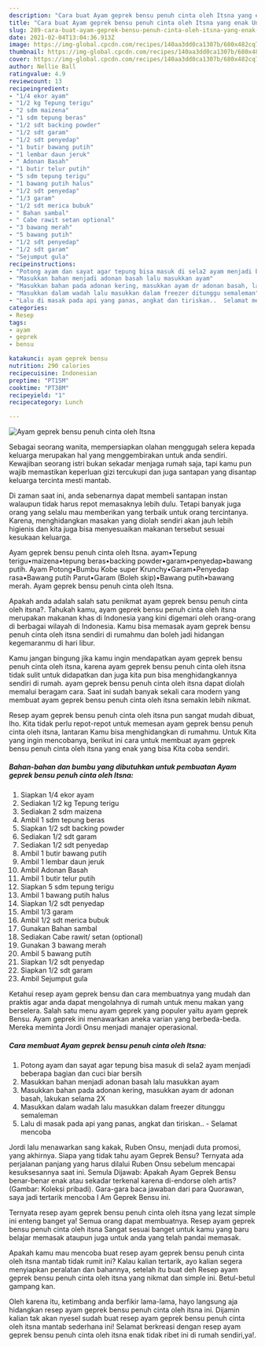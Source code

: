 ```yaml
---
description: "Cara buat Ayam geprek bensu penuh cinta oleh Itsna yang enak Untuk Jualan"
title: "Cara buat Ayam geprek bensu penuh cinta oleh Itsna yang enak Untuk Jualan"
slug: 289-cara-buat-ayam-geprek-bensu-penuh-cinta-oleh-itsna-yang-enak-untuk-jualan
date: 2021-02-04T13:04:36.913Z
image: https://img-global.cpcdn.com/recipes/140aa3dd0ca1307b/680x482cq70/ayam-geprek-bensu-penuh-cinta-oleh-itsna-foto-resep-utama.jpg
thumbnail: https://img-global.cpcdn.com/recipes/140aa3dd0ca1307b/680x482cq70/ayam-geprek-bensu-penuh-cinta-oleh-itsna-foto-resep-utama.jpg
cover: https://img-global.cpcdn.com/recipes/140aa3dd0ca1307b/680x482cq70/ayam-geprek-bensu-penuh-cinta-oleh-itsna-foto-resep-utama.jpg
author: Nellie Ball
ratingvalue: 4.9
reviewcount: 13
recipeingredient:
- "1/4 ekor ayam"
- "1/2 kg Tepung terigu"
- "2 sdm maizena"
- "1 sdm tepung beras"
- "1/2 sdt backing powder"
- "1/2 sdt garam"
- "1/2 sdt penyedap"
- "1 butir bawang putih"
- "1 lembar daun jeruk"
- " Adonan Basah"
- "1 butir telur putih"
- "5 sdm tepung terigu"
- "1 bawang putih halus"
- "1/2 sdt penyedap"
- "1/3 garam"
- "1/2 sdt merica bubuk"
- " Bahan sambal"
- " Cabe rawit setan optional"
- "3 bawang merah"
- "5 bawang putih"
- "1/2 sdt penyedap"
- "1/2 sdt garam"
- "Sejumput gula"
recipeinstructions:
- "Potong ayam dan sayat agar tepung bisa masuk di sela2 ayam menjadi beberapa bagian dan cuci biar bersih"
- "Masukkan bahan menjadi adonan basah lalu masukkan ayam"
- "Masukkan bahan pada adonan kering, masukkan ayam dr adonan basah, lakukan selama 2X"
- "Masukkan dalam wadah lalu masukkan dalam freezer ditunggu semaleman"
- "Lalu di masak pada api yang panas, angkat dan tiriskan..  Selamat mencoba"
categories:
- Resep
tags:
- ayam
- geprek
- bensu

katakunci: ayam geprek bensu 
nutrition: 290 calories
recipecuisine: Indonesian
preptime: "PT15M"
cooktime: "PT38M"
recipeyield: "1"
recipecategory: Lunch

---
```



![Ayam geprek bensu penuh cinta oleh Itsna](https://img-global.cpcdn.com/recipes/140aa3dd0ca1307b/680x482cq70/ayam-geprek-bensu-penuh-cinta-oleh-itsna-foto-resep-utama.jpg)

Sebagai seorang wanita, mempersiapkan olahan menggugah selera kepada keluarga merupakan hal yang menggembirakan untuk anda sendiri. Kewajiban seorang istri bukan sekadar menjaga rumah saja, tapi kamu pun wajib memastikan keperluan gizi tercukupi dan juga santapan yang disantap keluarga tercinta mesti mantab.

Di zaman  saat ini, anda sebenarnya dapat membeli santapan instan walaupun tidak harus repot memasaknya lebih dulu. Tetapi banyak juga orang yang selalu mau memberikan yang terbaik untuk orang tercintanya. Karena, menghidangkan masakan yang diolah sendiri akan jauh lebih higienis dan kita juga bisa menyesuaikan makanan tersebut sesuai kesukaan keluarga. 

Ayam geprek bensu penuh cinta oleh Itsna. ayam•Tepung terigu•maizena•tepung beras•backing powder•garam•penyedap•bawang putih. Ayam Potong•Bumbu Kobe super Krunchy•Garam•Penyedap rasa•Bawang putih Parut•Garam (Boleh skip)•Bawang putih•bawang merah. Ayam geprek bensu penuh cinta oleh Itsna.

Apakah anda adalah salah satu penikmat ayam geprek bensu penuh cinta oleh itsna?. Tahukah kamu, ayam geprek bensu penuh cinta oleh itsna merupakan makanan khas di Indonesia yang kini digemari oleh orang-orang di berbagai wilayah di Indonesia. Kamu bisa memasak ayam geprek bensu penuh cinta oleh itsna sendiri di rumahmu dan boleh jadi hidangan kegemaranmu di hari libur.

Kamu jangan bingung jika kamu ingin mendapatkan ayam geprek bensu penuh cinta oleh itsna, karena ayam geprek bensu penuh cinta oleh itsna tidak sulit untuk didapatkan dan juga kita pun bisa menghidangkannya sendiri di rumah. ayam geprek bensu penuh cinta oleh itsna dapat diolah memalui beragam cara. Saat ini sudah banyak sekali cara modern yang membuat ayam geprek bensu penuh cinta oleh itsna semakin lebih nikmat.

Resep ayam geprek bensu penuh cinta oleh itsna pun sangat mudah dibuat, lho. Kita tidak perlu repot-repot untuk memesan ayam geprek bensu penuh cinta oleh itsna, lantaran Kamu bisa menghidangkan di rumahmu. Untuk Kita yang ingin mencobanya, berikut ini cara untuk membuat ayam geprek bensu penuh cinta oleh itsna yang enak yang bisa Kita coba sendiri.

<!--inarticleads1-->

##### Bahan-bahan dan bumbu yang dibutuhkan untuk pembuatan Ayam geprek bensu penuh cinta oleh Itsna:

1. Siapkan 1/4 ekor ayam
1. Sediakan 1/2 kg Tepung terigu
1. Sediakan 2 sdm maizena
1. Ambil 1 sdm tepung beras
1. Siapkan 1/2 sdt backing powder
1. Sediakan 1/2 sdt garam
1. Sediakan 1/2 sdt penyedap
1. Ambil 1 butir bawang putih
1. Ambil 1 lembar daun jeruk
1. Ambil  Adonan Basah
1. Ambil 1 butir telur putih
1. Siapkan 5 sdm tepung terigu
1. Ambil 1 bawang putih halus
1. Siapkan 1/2 sdt penyedap
1. Ambil 1/3 garam
1. Ambil 1/2 sdt merica bubuk
1. Gunakan  Bahan sambal
1. Sediakan  Cabe rawit/ setan (optional)
1. Gunakan 3 bawang merah
1. Ambil 5 bawang putih
1. Siapkan 1/2 sdt penyedap
1. Siapkan 1/2 sdt garam
1. Ambil Sejumput gula


Ketahui resep ayam geprek bensu dan cara membuatnya yang mudah dan praktis agar anda dapat mengolahnya di rumah untuk menu makan yang berselera. Salah satu menu ayam geprek yang populer yaitu ayam geprek Bensu. Ayam geprek ini menawarkan aneka varian yang berbeda-beda. Mereka meminta Jordi Onsu menjadi manajer operasional. 

<!--inarticleads2-->

##### Cara membuat Ayam geprek bensu penuh cinta oleh Itsna:

1. Potong ayam dan sayat agar tepung bisa masuk di sela2 ayam menjadi beberapa bagian dan cuci biar bersih
1. Masukkan bahan menjadi adonan basah lalu masukkan ayam
1. Masukkan bahan pada adonan kering, masukkan ayam dr adonan basah, lakukan selama 2X
1. Masukkan dalam wadah lalu masukkan dalam freezer ditunggu semaleman
1. Lalu di masak pada api yang panas, angkat dan tiriskan..  - Selamat mencoba


Jordi lalu menawarkan sang kakak, Ruben Onsu, menjadi duta promosi, yang akhirnya. Siapa yang tidak tahu ayam Geprek Bensu? Ternyata ada perjalanan panjang yang harus dilalui Ruben Onsu sebelum mencapai kesuksesannya saat ini. Semula Dijawab: Apakah Ayam Geprek Bensu benar-benar enak atau sekadar terkenal karena di-endorse oleh artis? (Gambar: Koleksi pribadi). Gara-gara baca jawaban dari para Quorawan, saya jadi tertarik mencoba I Am Geprek Bensu ini. 

Ternyata resep ayam geprek bensu penuh cinta oleh itsna yang lezat simple ini enteng banget ya! Semua orang dapat membuatnya. Resep ayam geprek bensu penuh cinta oleh itsna Sangat sesuai banget untuk kamu yang baru belajar memasak ataupun juga untuk anda yang telah pandai memasak.

Apakah kamu mau mencoba buat resep ayam geprek bensu penuh cinta oleh itsna mantab tidak rumit ini? Kalau kalian tertarik, ayo kalian segera menyiapkan peralatan dan bahannya, setelah itu buat deh Resep ayam geprek bensu penuh cinta oleh itsna yang nikmat dan simple ini. Betul-betul gampang kan. 

Oleh karena itu, ketimbang anda berfikir lama-lama, hayo langsung aja hidangkan resep ayam geprek bensu penuh cinta oleh itsna ini. Dijamin kalian tak akan nyesel sudah buat resep ayam geprek bensu penuh cinta oleh itsna mantab sederhana ini! Selamat berkreasi dengan resep ayam geprek bensu penuh cinta oleh itsna enak tidak ribet ini di rumah sendiri,ya!.

